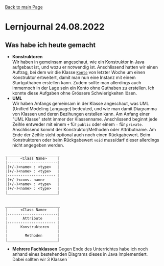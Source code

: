[Back to main Page](./../../README.md)

# Lernjournal 24.08.2022

## Was habe ich heute gemacht
- **Konstruktoren**<br/>
Wir haben in gemeinsam angeschaut, wie ein Konstruktor in Java aufgebaut ist, und wozu er notwendig ist. Anschlissend hatten wir einen Auftrag, bei dem wir die Klasse [`Konto`](./../17.08.2022/resources/index.md#konto) von letzter Woche um einen Konstruktor ertweitert, damit man nun eine Instanz mit einem Startguthaben erstellen kann. Zudem sollte man allerdings auch immernoch in der Lage sein ein Konto ohne Guthaben zu erstellen. Ich konnte diese Aufgaben ohne Grössere Schwierigkeiten lösen.
- **UML**<br/>
Wir haben Anfangs gemeinsam in der Klasse angeschaut, was UML (Unified Modeling Language) bedeuted, und wie man damit Diagramma von Klassen und deren Bezihungen erstellen kann. Am Anfang einer "UML Klasse" steht immer der Klassenname. Anschlissend beginnt jede Zeihle entweder mit einem `+` für `public` oder einem `-` für `private`. Anschlissend kommt der Konstruktor/Methoden oder Attributname. Am Ende der Zeihle steht optional auch noch einen Rückgabewert. Beim Konstruktoren oder beim Rückgabewert `void` muss/darf dieser allerdings nicht angegeben werden. 

```
_________________________ 
|      <Class Name>     |
|-----------------------|
|(+/-)<name> : <type>   |
|(+/-)<name> : <type>   |
|---------------------- |
|(+/-)<cons. name>      |
|(+/-)<name> : <type>   | 
|(+/-)<name> : <type>   |
|_______________________|


_________________________
|      <Class Name>     |
|-----------------------|
|       Attribute       |
|---------------------- |
|      Konstruktoren    |
|                       | 
|        Methoden       |
|_______________________|
```
- **Mehrere Fachklassen**
Gegen Ende des Unterrichtes habe ich noch anhand eines bestehenden Diagrams dieses in Java Implementiert. Dabei sollten wir 3 Klassen ``
